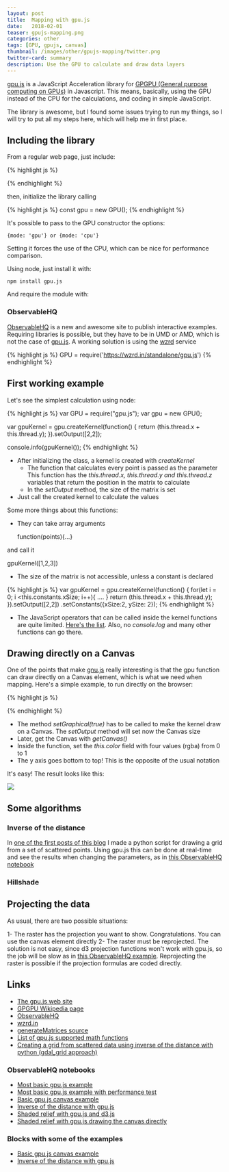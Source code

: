 ```yaml
---
layout: post
title:  Mapping with gpu.js
date:   2018-02-01
teaser: gpujs-mapping.png
categories: other
tags: [GPU, gpujs, canvas]
thumbnail: /images/other/gpujs-mapping/twitter.png
twitter-card: summary
description: Use the GPU to calculate and draw data layers
---
```


[gpu.js][1] is a JavaScript Acceleration library for [GPGPU (General purpose computing on GPUs)][2] in Javascript. This means, basically, using the GPU instead of the CPU for the calculations, and coding in simple JavaScript.

The library is awesome, but I found some issues trying to run my things, so I will try to put all my steps here, which will help me in first place.

Including the library
---------------------

From a regular web page, just include:

{% highlight js %}
<script src="/path/to/js/gpu.min.js"></script>
{% endhighlight %}

then, initialize the library calling

{% highlight js %}
const gpu = new GPU();
{% endhighlight %}

It's possible to pass to the GPU constructor the options:

    {mode: 'gpu'} or {mode: 'cpu'}

Setting it forces the use of the CPU, which can be nice for performance comparison.

Using node, just install it with:

    npm install gpu.js

And require the module with:



### ObservableHQ

[ObservableHQ][3] is a new and awesome site to publish interactive examples. Requiring libraries is possible, but they have to be in UMD or AMD, which is not the case of [gpu.js][1]. A working solution is using the [wzrd][4] service

{% highlight js %}
GPU = require('https://wzrd.in/standalone/gpu.js')
{% endhighlight %}

First working example
---------------------

Let's see the simplest calculation using node:

{% highlight js %}
var GPU = require("gpu.js");
var gpu = new GPU();

var gpuKernel = gpu.createKernel(function() {
    return (this.thread.x + this.thread.y);
}).setOutput([2,2]);

console.info(gpuKernel());
{% endhighlight %}

* After initializing the class, a kernel is created with *createKernel*
  * The function that calculates every point is passed as the parameter
  This function has the *this.thread.x, this.thread.y and this.thread.z* variables that return the position in the matrix to calculate
  * In the *setOutput* method, the size of the matrix is set
* Just call the created kernel to calculate the values

Some more things about this functions:

* They can take array arguments

  function(points){...}

and call it

  gpuKernel([1,2,3])

* The size of the matrix is not accessible, unless a constant is declared

{% highlight js %}
var gpuKernel = gpu.createKernel(function() {
    for(let i = 0; i <this.constants.xSize; i++){
      ....
    }
    return (this.thread.x + this.thread.y);
}).setOutput([2,2])
  .setConstants({xSize:2, ySize: 2});
{% endhighlight %}

* The JavaScript operators that can be called inside the kernel functions are quite limited. [Here's the list][6]. Also, no *console.log* and many other functions can go there.

Drawing directly on a Canvas
----------------------------

One of the points that make [gnu.js][1] really interesting is that the gpu function can draw directly on a Canvas element, which is what we need when mapping. Here's a simple example, to run directly on the browser:

{% highlight js %}
<!DOCTYPE html>
<meta charset="utf-8">
<body>
    <script src="gpu.min.js"></script>
<script>
const gpu = new GPU();
const render = gpu.createKernel(function() {
    this.color(this.thread.x/500, this.thread.y/500, 0.4, 1);
})
  .setOutput([500, 500])
  .setGraphical(true);

render();
const canvas = render.getCanvas();
document.getElementsByTagName('body')[0].appendChild(canvas);

</script>
{% endhighlight %}

* The method *setGraphical(true)* has to be called to make the kernel draw on a Canvas. The *setOutput* method will set now the Canvas size
* Later, get the Canvas with *getCanvas()*
* Inside the function, set the *this.color* field with four values (rgba) from 0 to 1
* The y axis goes bottom to top! This is the opposite of the usual notation

It's easy! The result looks like this:

<img src="{{ site.baseurl }}/images/other/gpujs-mapping/result1.png"/>

Some algorithms
---------------

### Inverse of the distance

In [one of the first posts of this blog][7] I made a python script for drawing a grid from a set of scattered points. Using gpu.js this can be done at real-time and see the results when changing the parameters, as in [this ObservableHQ notebook][100]

### Hillshade

Projecting the data
-------------------

As usual, there are two possible situations: 

1- The raster has the projection you want to show. Congratulations. You can use the canvas element directly
2- The raster must be reprojected. The solution is not easy, since d3 projection functions won't work with gpu.js, so the job will be slow as in [this ObservableHQ example][104]. Reprojecting the raster is possible if the projection formulas are coded directly.

Links
-----

* [The gpu.js web site][1]
* [GPGPU Wikipedia page][2]
* [ObservableHQ][3]
* [wzrd.in][4]
* [generateMatrices source][5]
* [List of gpu.js supported math functions][6]
* [Creating a grid from scattered data using inverse of the distance with python (gdal_grid approach)][7]

### ObservableHQ notebooks

* [Most basic gpu.js example][100]
* [Most basic gpu.js example with performance test][101]
* [Basic gpu.js canvas example][102]
* [Inverse of the distance with gpu.js][103]
* [Shaded relief with gpu.js and d3.js][104]
* [Shaded relief with gpu.js drawing the canvas directly][105]

### Blocks with some of the examples

* [Basic gpu.js canvas example][200]
* [Inverse of the distance with gpu.js][201]

[1]: http://gpu.rocks
[2]: https://en.wikipedia.org/wiki/General-purpose_computing_on_graphics_processing_units
[3]: https://observablehq.com
[4]: https://wzrd.in/
[5]: https://hackernoon.com/introducing-gpu-js-gpu-accelerated-javascript-ba11a6069327
[6]: https://github.com/gpujs/gpu.js?utm_source=recordnotfound.com#supported-math-functions
[7]: http://geoexamples.blogspot.com.es/2012/05/creating-grid-from-scattered-data-using.html

[100]: https://beta.observablehq.com/@rveciana/most-basic-gpu-js-example
[101]: https://beta.observablehq.com/@rveciana/gpu-js-check-execution-time
[102]: https://beta.observablehq.com/@rveciana/basic-gpu-js-canvas-example
[103]: https://beta.observablehq.com/@rveciana/inverse-of-the-distance-with-gpu-js
[104]: https://beta.observablehq.com/@rveciana/shaded-relief-with-gpujs-and-d3js
[105]: https://beta.observablehq.com/@rveciana/shaded-relief-with-gpujs-and-d3js/2

[200]: https://bl.ocks.org/rveciana/c664dffd8b94f0598543958433d415f4
[201]: https://bl.ocks.org/rveciana/7419081f8931227769bae5255579e792